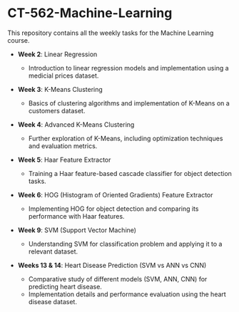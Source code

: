 # CT-562-Machine-Learning
This repository contains all the weekly tasks for the Machine Learning course.

- **Week 2**: Linear Regression
  - Introduction to linear regression models and implementation using a medicial prices dataset.

- **Week 3**: K-Means Clustering
  - Basics of clustering algorithms and implementation of K-Means on a customers dataset.

- **Week 4**: Advanced K-Means Clustering
  - Further exploration of K-Means, including optimization techniques and evaluation metrics.

- **Week 5**: Haar Feature Extractor
  - Training a Haar feature-based cascade classifier for object detection tasks.

- **Week 6**: HOG (Histogram of Oriented Gradients) Feature Extractor
  - Implementing HOG for object detection and comparing its performance with Haar features.

- **Week 9**: SVM (Support Vector Machine)
  - Understanding SVM for classification problem and applying it to a relevant dataset.

- **Weeks 13 & 14**: Heart Disease Prediction (SVM vs ANN vs CNN)
  - Comparative study of different models (SVM, ANN, CNN) for predicting heart disease.
  - Implementation details and performance evaluation using the heart disease dataset.
